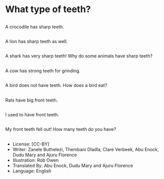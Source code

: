 # What type of teeth?

##
A crocodile has sharp
teeth.

##
A lion has sharp teeth
as well.

##
A shark has very sharp
teeth!
Why do some animals
have sharp teeth?

##
A cow has strong teeth
for grinding.

##
A bird does not have
teeth.
How does a bird eat?

##
Rats have big front
teeth.

##
I used to have front
teeth.

##
My front teeth fell out!
How many teeth do you
have?

##
* License: [CC-BY]
* Writer: Zanele Buthelezi, Thembani Dladla, Clare Verbeek, Abu Enock, Dudu Mary and Ajuru Florence
* Illustration: Rob Owen
* Translated By: Abu Enock, Dudu Mary and Ajuru Florence
* Language: English
